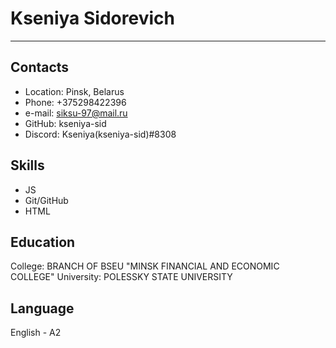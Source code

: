 #  Kseniya Sidorevich 
--- 
##  Contacts 
*  Location: Pinsk, Belarus  
*  Phone: +375298422396
*  e-mail: siksu-97@mail.ru 
*  GitHub: kseniya-sid 
*  Discord: Kseniya(kseniya-sid)#8308

##  Skills 
* JS
* Git/GitHub 
* HTML 

##  Education 
College: BRANCH OF BSEU "MINSK FINANCIAL AND ECONOMIC COLLEGE"
University: POLESSKY STATE UNIVERSITY

##  Language 
English - A2
